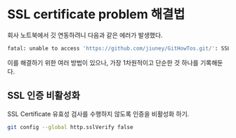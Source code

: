 # SSL certificate problem 해결법

회사 노트북에서 깃 연동하려니 다음과 같은 에러가 발생했다.
```bash
fatal: unable to access 'https://github.com/jiuney/GitHowTos.git/': SSL certificate problem: unable to get local issuer certificate
```
이를 해결하기 위한 여러 방법이 있으나, 가장 1차원적이고 단순한 것 하나를 기록해둔다.

## SSL 인증 비활성화
SSL Certificate 유효성 검사를 수행하지 않도록 인증을 비활성화 하기.
```bash
git config --global http.sslVerify false
```

